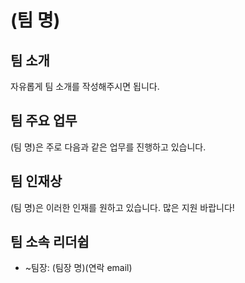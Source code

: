 # (팀 명)

## 팀 소개
자유롭게 팀 소개를 작성해주시면 됩니다.

## 팀 주요 업무
(팀 명)은 주로 다음과 같은 업무를 진행하고 있습니다.

## 팀 인재상
(팀 명)은 이러한 인재를 원하고 있습니다. 많은 지원 바랍니다!

## 팀 소속 리더쉽
- ~팀장: (팀장 명)(연락 email)
